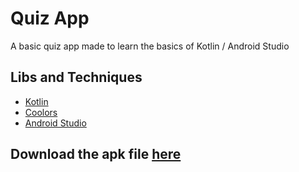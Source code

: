 # Quiz App
 A basic quiz app made to learn the basics of Kotlin / Android Studio

## Libs and Techniques

* [Kotlin](https://kotlinlang.org/)
* [Coolors](https://coolors.co) 
* [Android Studio](https://developer.android.com/docs)


## Download the apk file [here](https://drive.google.com/file/d/1gA8uNvDerSZHNJp2DUnP0ADrquHBsfSu/view?usp=sharing)
